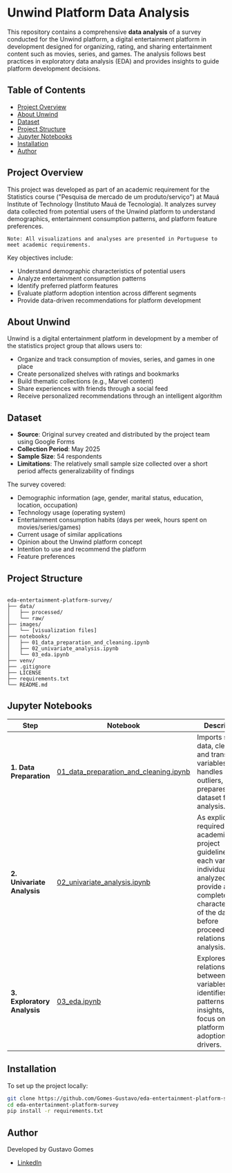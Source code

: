 # Unwind Platform Data Analysis

This repository contains a comprehensive **data analysis** of a survey conducted for the Unwind platform, a digital entertainment platform in development designed for organizing, rating, and sharing entertainment content such as movies, series, and games. The analysis follows best practices in exploratory data analysis (EDA) and provides insights to guide platform development decisions.

## Table of Contents

- [Project Overview](#project-overview)
- [About Unwind](#about-unwind)
- [Dataset](#dataset)
- [Project Structure](#project-structure)
- [Jupyter Notebooks](#jupyter-notebooks)
- [Installation](#installation)
- [Author](#author)

## Project Overview

This project was developed as part of an academic requirement for the Statistics course ("Pesquisa de mercado de um produto/serviço") at Mauá Institute of Technology (Instituto Mauá de Tecnologia). It analyzes survey data collected from potential users of the Unwind platform to understand demographics, entertainment consumption patterns, and platform feature preferences.

`Note: All visualizations and analyses are presented in Portuguese to meet academic requirements.`

Key objectives include:

- Understand demographic characteristics of potential users
- Analyze entertainment consumption patterns
- Identify preferred platform features
- Evaluate platform adoption intention across different segments
- Provide data-driven recommendations for platform development

## About Unwind

Unwind is a digital entertainment platform in development by a member of the statistics project group that allows users to:
- Organize and track consumption of movies, series, and games in one place
- Create personalized shelves with ratings and bookmarks
- Build thematic collections (e.g., Marvel content)
- Share experiences with friends through a social feed
- Receive personalized recommendations through an intelligent algorithm 

## Dataset

- **Source**: Original survey created and distributed by the project team using Google Forms
- **Collection Period**: May 2025
- **Sample Size**: 54 respondents
- **Limitations**: The relatively small sample size collected over a short period affects generalizability of findings

The survey covered:
- Demographic information (age, gender, marital status, education, location, occupation)
- Technology usage (operating system)
- Entertainment consumption habits (days per week, hours spent on movies/series/games)
- Current usage of similar applications
- Opinion about the Unwind platform concept
- Intention to use and recommend the platform
- Feature preferences

## Project Structure

```

eda-entertainment-platform-survey/
├── data/
│   ├── processed/
│   └── raw/
├── images/
│   └── [visualization files]
├── notebooks/
│   ├── 01_data_preparation_and_cleaning.ipynb
│   ├── 02_univariate_analysis.ipynb
│   └── 03_eda.ipynb
├── venv/
├── .gitignore
├── LICENSE
├── requirements.txt
└── README.md

```

## Jupyter Notebooks

| Step | Notebook | Description |
| ---- | -------- | ----------- |
| **1. Data Preparation** | [01_data_preparation_and_cleaning.ipynb](notebooks/01_data_preparation_and_cleaning.ipynb) | Imports survey data, cleans and transforms variables, handles outliers, and prepares dataset for analysis. |
| **2. Univariate Analysis** | [02_univariate_analysis.ipynb](notebooks/02_univariate_analysis.ipynb) | As explicitly required by the academic project guidelines, each variable is individually analyzed to provide a complete characterization of the dataset before proceeding to relationship analysis. |
| **3. Exploratory Analysis** | [03_eda.ipynb](notebooks/03_eda.ipynb) | Explores relationships between variables, identifies patterns and insights, with focus on platform adoption drivers. |


## Installation

To set up the project locally:

```bash
git clone https://github.com/Gomes-Gustavo/eda-entertainment-platform-survey.git
cd eda-entertainment-platform-survey
pip install -r requirements.txt
```

## Author

Developed by Gustavo Gomes

- [LinkedIn](https://www.linkedin.com/in/gustavo-gomes-581975333/)
